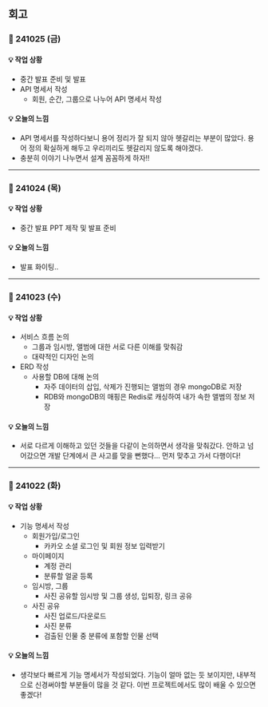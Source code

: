 ## 회고

### 💜 241025 (금)

#### 💡 작업 상황
- 중간 발표 준비 및 발표
- API 명세서 작성
    - 회원, 순간, 그룹으로 나누어 API 명세서 작성


#### 💡 오늘의 느낌
- API 명세서를 작성하다보니 용어 정리가 잘 되지 않아 헷갈리는 부분이 많았다. 용어 정의 확실하게 해두고 우리끼리도 헷갈리지 않도록 해야겠다.
- 충분히 이야기 나누면서 설계 꼼꼼하게 하자!!


---


### 💜 241024 (목)

#### 💡 작업 상황
- 중간 발표 PPT 제작 및 발표 준비


#### 💡 오늘의 느낌
- 발표 화이팅..


---


### 💜 241023 (수)

#### 💡 작업 상황
- 서비스 흐름 논의
    - 그룹과 임시방, 앨범에 대한 서로 다른 이해를 맞춰감
    - 대략적인 디자인 논의
- ERD 작성
    - 사용할 DB에 대해 논의
        - 자주 데이터의 삽입, 삭제가 진행되는 앨범의 경우 mongoDB로 저장
        - RDB와 mongoDB의 매핑은 Redis로 캐싱하여 내가 속한 앨범의 정보 저장


#### 💡 오늘의 느낌
- 서로 다르게 이해하고 있던 것들을 다같이 논의하면서 생각을 맞춰갔다. 안하고 넘어갔으면 개발 단계에서 큰 사고를 맞을 뻔했다... 먼저 맞추고 가서 다행이다!


---


### 💜 241022 (화)

#### 💡 작업 상황
- 기능 명세서 작성
    - 회원가입/로그인
        - 카카오 소셜 로그인 및 회원 정보 입력받기
    - 마이페이지
        - 계정 관리
        - 분류할 얼굴 등록
    - 임시방, 그룹
        - 사진 공유할 임시방 및 그룹 생성, 입퇴장, 링크 공유
    - 사진 공유
        - 사진 업로드/다운로드
        - 사진 분류
        - 검출된 인물 중 분류에 포함할 인물 선택


#### 💡 오늘의 느낌
- 생각보다 빠르게 기능 명세서가 작성되었다. 기능이 얼마 없는 듯 보이지만, 내부적으로 신경써야할 부분들이 많을 것 같다.
이번 프로젝트에서도 많이 배울 수 있으면 좋겠다!